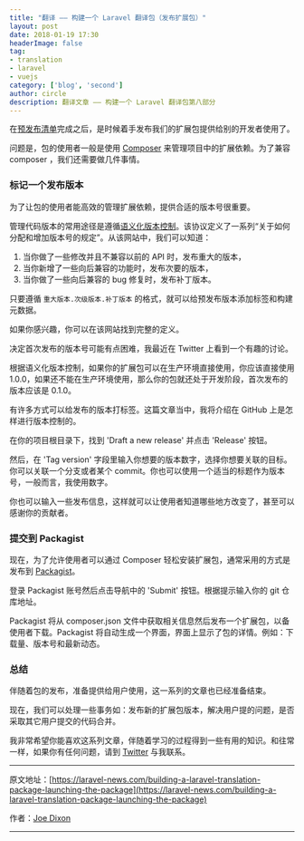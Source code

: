 ```yaml
---
title: "翻译 —— 构建一个 Laravel 翻译包（发布扩展包）"
layout: post
date: 2018-01-19 17:30
headerImage: false
tag:
- translation
- laravel
- vuejs
category: ['blog', 'second']
author: circle
description: 翻译文章 —— 构建一个 Laravel 翻译包第八部分
---
```


在[预发布清单](https://laravel-news.com/building-a-laravel-translation-package-pre-launch-checklist)完成之后，是时候着手发布我们的扩展包提供给别的开发者使用了。

问题是，包的使用者一般是使用 [Composer](https://getcomposer.org/) 来管理项目中的扩展依赖。为了兼容 composer ，我们还需要做几件事情。

### 标记一个发布版本

为了让包的使用者能高效的管理扩展依赖，提供合适的版本号很重要。

管理代码版本的常用途径是遵循[语义化版本控制](https://semver.org/)。该协议定义了一系列“关于如何分配和增加版本号的规定”。从该网站中，我们可以知道：

1. 当你做了一些修改并且不兼容以前的 API 时，发布重大的版本，
2. 当你新增了一些向后兼容的功能时，发布次要的版本，
3. 当你做了一些向后兼容的 bug 修复时，发布补丁版本。

只要遵循 `重大版本.次级版本.补丁版本` 的格式，就可以给预发布版本添加标签和构建元数据。

如果你感兴趣，你可以在该网站找到完整的定义。

决定首次发布的版本号可能有点困难，我最近在 Twitter 上看到一个有趣的讨论。

根据语义化版本控制，如果你的扩展包可以在生产环境直接使用，你应该直接使用 1.0.0，如果还不能在生产环境使用，那么你的包就还处于开发阶段，首次发布的版本应该是 0.1.0。

有许多方式可以给发布的版本打标签。这篇文章当中，我将介绍在 GitHub 上是怎样进行版本控制的。

在你的项目根目录下，找到 'Draft a new release' 并点击 'Release' 按钮。

然后，在 'Tag version' 字段里输入你想要的版本数字，选择你想要关联的目标。你可以关联一个分支或者某个 commit。你也可以使用一个适当的标题作为版本号，一般而言，我使用数字。

你也可以输入一些发布信息，这样就可以让使用者知道哪些地方改变了，甚至可以感谢你的贡献者。

### 提交到 Packagist

现在，为了允许使用者可以通过 Composer 轻松安装扩展包，通常采用的方式是发布到 [Packagist](https://packagist.org/)。

登录 Packagist 账号然后点击导航中的 'Submit' 按钮。根据提示输入你的 git 仓库地址。

Packagist 将从 composer.json 文件中获取相关信息然后发布一个扩展包，以备使用者下载。Packagist 将自动生成一个界面，界面上显示了包的详情。例如：下载量、版本号和最新动态。

### 总结

伴随着包的发布，准备提供给用户使用，这一系列的文章也已经准备结束。

现在，我们可以处理一些事务如：发布新的扩展包版本，解决用户提的问题，是否采取其它用户提交的代码合并。

我非常希望你能喜欢这系列文章，伴随着学习的过程得到一些有用的知识。和往常一样，如果你有任何问题，请到 [Twitter](https://twitter.com/_joedixon) 与我联系。

---
原文地址：[https://laravel-news.com/building-a-laravel-translation-package-launching-the-package](https://laravel-news.com/building-a-laravel-translation-package-launching-the-package)

作者：[Joe Dixon](https://laravel-news.com/@joedixon)

---


